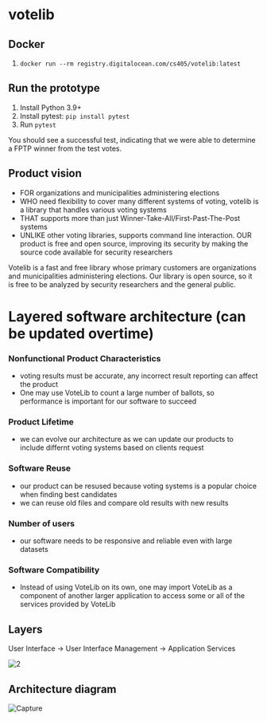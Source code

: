 # votelib

## Docker
1. `docker run --rm registry.digitalocean.com/cs405/votelib:latest`

## Run the prototype
1. Install Python 3.9+
2. Install pytest: `pip install pytest`
3. Run `pytest`

You should see a successful test, indicating that we were able to determine a
FPTP winner from the test votes.

## Product vision
* FOR organizations and municipalities administering elections
* WHO need flexibility to cover many different systems of voting, votelib is a
library that handles various voting systems
* THAT supports more than just Winner-Take-All/First-Past-The-Post systems
* UNLIKE other voting libraries, supports command line interaction.
OUR product is free and open source, improving its security by making the
source code available for security researchers

Votelib is a fast and free library whose primary customers are organizations
and municipalities administering elections. Our library is open source, so it
is free to be analyzed by security researchers and the general public.

# Layered software architecture (can be updated overtime) 

### Nonfunctional Product Characteristics
- voting results must be accurate, any incorrect result reporting can affect the product
- One may use VoteLib to count a large number of ballots, so performance is important for our software to succeed
### Product Lifetime
- we can evolve our architecture as we can update our products to include differnt voting systems based on clients request
### Software Reuse
- our product can be resused because voting systems is a popular choice when finding best candidates
- we can reuse old files and compare old results with new results 
### Number of users
- our software needs to be responsive and reliable even with large datasets
### Software Compatibility
- Instead of using VoteLib on its own, one may import VoteLib as a component of another larger application to access some or all of the services provided by VoteLib

## Layers
User Interface -> User Interface Management -> Application Services

![2](https://user-images.githubusercontent.com/77586278/112678535-6bf26c00-8e41-11eb-9a8f-0f94eca8ea41.PNG)

## Architecture diagram
![Capture](https://user-images.githubusercontent.com/77586278/112677611-5af52b00-8e40-11eb-9df8-b79baf8c2314.PNG)







